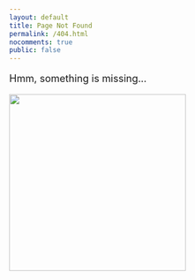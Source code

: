 ```yaml
---
layout: default
title: Page Not Found
permalink: /404.html
nocomments: true
public: false
---
```


<div class="container" >
<p style="font-size:18px" class="fixmiddle">Hmm, something is missing...</p>
</div>

<div class="container">
  <img class="fixbottom" src="{{ site.url }}/files/hmm.png" height="320" />
</div>
